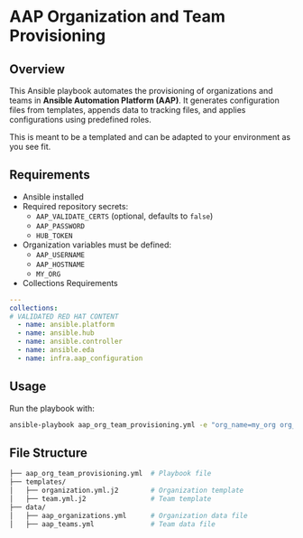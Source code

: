 # AAP Organization and Team Provisioning

## Overview
This Ansible playbook automates the provisioning of organizations and teams in **Ansible Automation Platform (AAP)**. It generates configuration files from templates, appends data to tracking files, and applies configurations using predefined roles.

This is meant to be a templated and can be adapted to your environment as you see fit.

## Requirements
- Ansible installed
- Required repository secrets:
  - `AAP_VALIDATE_CERTS` (optional, defaults to `false`)
  - `AAP_PASSWORD`
  - `HUB_TOKEN`
- Organization variables must be defined:
  - `AAP_USERNAME`
  - `AAP_HOSTNAME`
  - `MY_ORG`
- Collections Requirements

```yaml
---
collections:
# VALIDATED RED HAT CONTENT
  - name: ansible.platform
  - name: ansible.hub
  - name: ansible.controller
  - name: ansible.eda
  - name: infra.aap_configuration
```
## Usage
Run the playbook with:

```sh
ansible-playbook aap_org_team_provisioning.yml -e "org_name=my_org org_full_name='My Organization' org_description='Description here'"
```

## File Structure
```sh
├── aap_org_team_provisioning.yml  # Playbook file
├── templates/
│   ├── organization.yml.j2        # Organization template
│   ├── team.yml.j2                # Team template
├── data/
│   ├── aap_organizations.yml      # Organization data file
│   ├── aap_teams.yml              # Team data file
```
